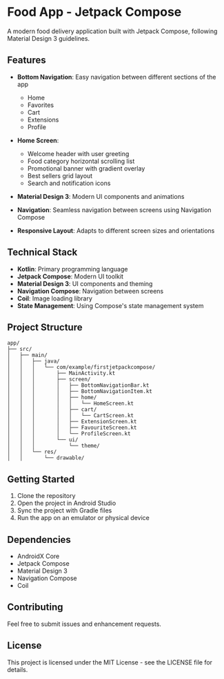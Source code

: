 # Food App - Jetpack Compose

A modern food delivery application built with Jetpack Compose, following Material Design 3 guidelines.

## Features

- **Bottom Navigation**: Easy navigation between different sections of the app
  - Home
  - Favorites
  - Cart
  - Extensions
  - Profile

- **Home Screen**:
  - Welcome header with user greeting
  - Food category horizontal scrolling list
  - Promotional banner with gradient overlay
  - Best sellers grid layout
  - Search and notification icons

- **Material Design 3**: Modern UI components and animations
- **Navigation**: Seamless navigation between screens using Navigation Compose
- **Responsive Layout**: Adapts to different screen sizes and orientations

## Technical Stack

- **Kotlin**: Primary programming language
- **Jetpack Compose**: Modern UI toolkit
- **Material Design 3**: UI components and theming
- **Navigation Compose**: Navigation between screens
- **Coil**: Image loading library
- **State Management**: Using Compose's state management system

## Project Structure

```
app/
├── src/
│   ├── main/
│   │   ├── java/
│   │   │   └── com/example/firstjetpackcompose/
│   │   │       ├── MainActivity.kt
│   │   │       ├── screen/
│   │   │       │   ├── BottomNavigationBar.kt
│   │   │       │   ├── BottomNavigationItem.kt
│   │   │       │   ├── home/
│   │   │       │   │   └── HomeScreen.kt
│   │   │       │   ├── cart/
│   │   │       │   │   └── CartScreen.kt
│   │   │       │   ├── ExtensionScreen.kt
│   │   │       │   ├── FavouriteScreen.kt
│   │   │       │   └── ProfileScreen.kt
│   │   │       └── ui/
│   │   │           └── theme/
│   │   └── res/
│   │       └── drawable/
```

## Getting Started

1. Clone the repository
2. Open the project in Android Studio
3. Sync the project with Gradle files
4. Run the app on an emulator or physical device

## Dependencies

- AndroidX Core
- Jetpack Compose
- Material Design 3
- Navigation Compose
- Coil

## Contributing

Feel free to submit issues and enhancement requests.

## License

This project is licensed under the MIT License - see the LICENSE file for details.
